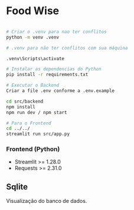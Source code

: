 # Food Wise

```bash - powershell - prompt

# Criar o .venv para nao ter conflitos
python -m venv .venv

# .venv para não ter conflitos com sua máquina

.venv\Scripts\activate

# Instalar as dependencias do Python
pip install -r requirements.txt

# Executar o Backend
Criar a file .env conforme a .env.example

cd src/backend
npm install
npm run dev / npm start

# Para o Frontend
cd ../../
streamlit run src/app.py
```
### Frontend (Python)
- Streamlit >= 1.28.0
- Requests >= 2.31.0

## Sqlite

Visualização do banco de dados.